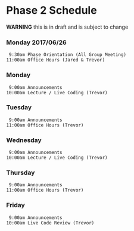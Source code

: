 # Phase 2 Schedule

__WARNING__ this is in draft and is subject to change

### Monday 2017/06/26

```
 9:30am Phase Orientation (All Group Meeting)
11:00am Office Hours (Jared & Trevor)
```

### Monday

```
 9:00am Announcements
10:00am Lecture / Live Coding (Trevor)
```

### Tuesday

```
 9:00am Announcements
11:00am Office Hours (Trevor)
```

### Wednesday

```
 9:00am Announcements
10:00am Lecture / Live Coding (Trevor)
```

### Thursday

```
 9:00am Announcements
11:00am Office Hours (Trevor)
```

### Friday

```
 9:00am Announcements
10:00am Live Code Review (Trevor)
```
